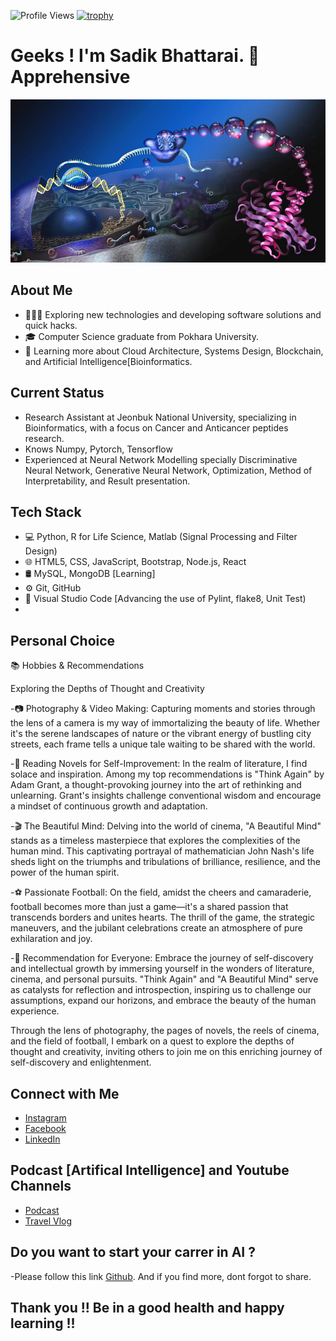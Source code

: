 ![Profile Views](https://komarev.com/ghpvc/?username=Sadik90)
[![trophy](https://github-profile-trophy.vercel.app/?username=ryo-ma)](https://github.com/ryo-ma/github-profile-trophy)

# Geeks ! I'm Sadik Bhattarai. 👋 Apprehensive 

![Profile Picture](https://github.com/Sadik90/Sadik90/blob/main/Protein-Engineering.jpg)

## About Me
- 👨🏻‍💻 Exploring new technologies and developing software solutions and quick hacks.
- 🎓 Computer Science graduate from Pokhara University.
- 🌱 Learning more about Cloud Architecture, Systems Design, Blockchain, and Artificial Intelligence[Bioinformatics.

## Current Status

- Research Assistant at Jeonbuk National University, specializing in Bioinformatics, with a focus on Cancer and Anticancer peptides research.
- Knows Numpy, Pytorch, Tensorflow 
- Experienced at Neural Network Modelling specially Discriminative Neural Network, Generative Neural Network, Optimization, Method of Interpretability, and Result presentation.


## Tech Stack
- 💻 Python, R for Life Science,  Matlab (Signal Processing and Filter Design)
- 🌐 HTML5, CSS, JavaScript, Bootstrap, Node.js, React
- 🛢 MySQL, MongoDB [Learning] 
- ⚙️ Git, GitHub
- 🔧 Visual Studio Code [Advancing the use of Pylint, flake8, Unit Test)
- 

## Personal Choice 
📚 Hobbies & Recommendations

Exploring the Depths of Thought and Creativity

-📷 Photography & Video Making: Capturing moments and stories through the lens of a camera is my way of immortalizing the beauty of life. Whether it's the serene landscapes of nature or the vibrant energy of bustling city streets, each frame tells a unique tale waiting to be shared with the world.

-📖 Reading Novels for Self-Improvement: In the realm of literature, I find solace and inspiration. Among my top recommendations is "Think Again" by Adam Grant, a thought-provoking journey into the art of rethinking and unlearning. Grant's insights challenge conventional wisdom and encourage a mindset of continuous growth and adaptation.

-🎬 The Beautiful Mind: Delving into the world of cinema, "A Beautiful Mind" stands as a timeless masterpiece that explores the complexities of the human mind. This captivating portrayal of mathematician John Nash's life sheds light on the triumphs and tribulations of brilliance, resilience, and the power of the human spirit.

-⚽ Passionate Football: On the field, amidst the cheers and camaraderie, football becomes more than just a game—it's a shared passion that transcends borders and unites hearts. The thrill of the game, the strategic maneuvers, and the jubilant celebrations create an atmosphere of pure exhilaration and joy.

-🌟 Recommendation for Everyone: Embrace the journey of self-discovery and intellectual growth by immersing yourself in the wonders of literature, cinema, and personal pursuits. "Think Again" and "A Beautiful Mind" serve as catalysts for reflection and introspection, inspiring us to challenge our assumptions, expand our horizons, and embrace the beauty of the human experience.

Through the lens of photography, the pages of novels, the reels of cinema, and the field of football, I embark on a quest to explore the depths of thought and creativity, inviting others to join me on this enriching journey of self-discovery and enlightenment.

## Connect with Me
- [Instagram](https://www.instagram.com/protein_engineer/) 
- [Facebook](https://www.facebook.com/sadikbhattarai)
- [LinkedIn](https://www.linkedin.com/)

## Podcast [Artifical Intelligence] and Youtube Channels
- [Podcast](https://podcasters.spotify.com/pod/show/sadik-bhattarai/)
- [Travel Vlog](https://www.youtube.com/@peace4735/videos/)

## Do you want to start your carrer in AI ?

-Please follow this link [Github](https://github.com/aayush-dhakal/ai_all_resources/). And if you find more, dont forgot to share.

## Thank you !! Be in a good health and happy learning !!

